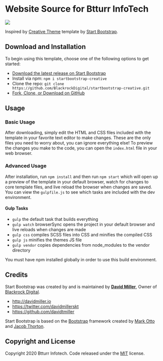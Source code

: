 # Website Source for Btturr InfoTech 

<a href='https://travis-ci.com/btturr/btturr-web'><img src='https://travis-ci.com/btturr/btturr-web.svg?branch=master'></a>

Inspired by [Creative Theme](http://startbootstrap.com/template-overviews/creative/) template by [Start Bootstrap](http://startbootstrap.com).

## Download and Installation

To begin using this template, choose one of the following options to get started:
* [Download the latest release on Start Bootstrap](https://startbootstrap.com/template-overviews/creative/)
* Install via npm: `npm i startbootstrap-creative`
* Clone the repo: `git clone https://github.com/BlackrockDigital/startbootstrap-creative.git`
* [Fork, Clone, or Download on GitHub](https://github.com/BlackrockDigital/startbootstrap-creative)

## Usage

### Basic Usage

After downloading, simply edit the HTML and CSS files included with the template in your favorite text editor to make changes. These are the only files you need to worry about, you can ignore everything else! To preview the changes you make to the code, you can open the `index.html` file in your web browser.

### Advanced Usage

After installation, run `npm install` and then run `npm start` which will open up a preview of the template in your default browser, watch for changes to core template files, and live reload the browser when changes are saved. You can view the `gulpfile.js` to see which tasks are included with the dev environment.

#### Gulp Tasks

- `gulp` the default task that builds everything
- `gulp watch` browserSync opens the project in your default browser and live reloads when changes are made
- `gulp css` compiles SCSS files into CSS and minifies the compiled CSS
- `gulp js` minifies the themes JS file
- `gulp vendor` copies dependencies from node_modules to the vendor directory

You must have npm installed globally in order to use this build environment.

## Credits

Start Bootstrap was created by and is maintained by **[David Miller](http://davidmiller.io/)**, Owner of [Blackrock Digital](http://blackrockdigital.io/).

* http://davidmiller.io
* https://twitter.com/davidmillerskt
* https://github.com/davidtmiller

Start Bootstrap is based on the [Bootstrap](http://getbootstrap.com/) framework created by [Mark Otto](https://twitter.com/mdo) and [Jacob Thorton](https://twitter.com/fat).

## Copyright and License

Copyright 2020 Btturr Infotech. Code released under the [MIT](https://github.com/btturr/btturr-web/blob/master/LICENSE) license.
